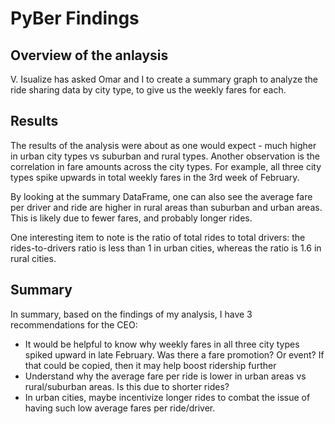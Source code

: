 # PyBer Findings

## Overview of the anlaysis

V. Isualize has asked Omar and I to create a summary graph to analyze the ride sharing data by city type, to give us the weekly fares for each.

## Results

The results of the analysis were about as one would expect - much higher in urban city types vs suburban and rural types. Another observation is the correlation in fare amounts across the city types. For example, all three city types spike upwards in total weekly fares in the 3rd week of February.

By looking at the summary DataFrame, one can also see the average fare per driver and ride are higher in rural areas than suburban and urban areas. This is likely due to fewer fares, and probably longer rides.

One interesting item to note is the ratio of total rides to total drivers: the rides-to-drivers ratio is less than 1 in urban cities, whereas the ratio is 1.6 in rural cities.  

## Summary

In summary, based on the findings of my analysis, I have 3 recommendations for the CEO:
* It would be helpful to know why weekly fares in all three city types spiked upward in late February. Was there a fare promotion? Or event? If that could be copied, then it may help boost ridership further
* Understand why the average fare per ride is lower in urban areas vs rural/suburban areas. Is this due to shorter rides? 
* In urban cities, maybe incentivize longer rides to combat the issue of having such low average fares per ride/driver.
